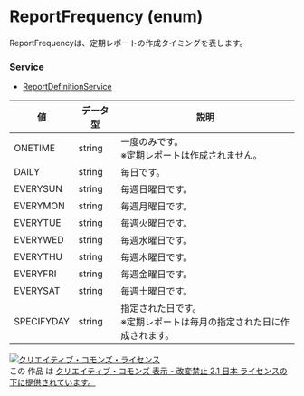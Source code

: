 # ReportFrequency (enum)
ReportFrequencyは、定期レポートの作成タイミングを表します。
### Service
+ [ReportDefinitionService](../services/ReportDefinitionService.md)

| 値 | データ型 | 説明 | 
|---|---|---|
| ONETIME| string| 一度のみです。<br>※定期レポートは作成されません。 |
| DAILY| string| 毎日です。 |
| EVERYSUN| string| 毎週日曜日です。 |
| EVERYMON| string| 毎週月曜日です。 |
| EVERYTUE| string| 毎週火曜日です。 |
| EVERYWED| string| 毎週水曜日です。 |
| EVERYTHU| string| 毎週木曜日です。 |
| EVERYFRI| string| 毎週金曜日です。 |
| EVERYSAT| string| 毎週土曜日です。 |
| SPECIFYDAY| string| 指定された日です。<br>※定期レポートは毎月の指定された日に作成されます。 |
<a rel="license" href="http://creativecommons.org/licenses/by-nd/2.1/jp/"><img alt="クリエイティブ・コモンズ・ライセンス" style="border-width:0" src="https://i.creativecommons.org/l/by-nd/2.1/jp/88x31.png" /></a><br />この 作品 は <a rel="license" href="http://creativecommons.org/licenses/by-nd/2.1/jp/">クリエイティブ・コモンズ 表示 - 改変禁止 2.1 日本 ライセンスの下に提供されています。</a>
